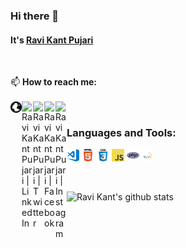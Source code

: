 ### Hi there 👋
#### It's [Ravi Kant Pujari](http://ravikantpujari.in)
<br />

📫 <b>How to reach me:</b> 
<br />
<br />
<a href="http://ravikantpujari.in">
<img align="left" alt="Ravi Kant Pujari | Website" width="18px" src="https://raw.githubusercontent.com/iconic/open-iconic/master/svg/globe.svg" />
</a>
<a href="https://www.linkedin.com/in/ravikantpujari/">
<img align="left" alt="Ravi Kant Pujari | LinkedIn" width="18px" src="https://cdn.jsdelivr.net/npm/simple-icons@v3/icons/linkedin.svg" />
</a>
<a href="https://twitter.com/rvkantpujari">
<img align="left" alt="Ravi Kant Pujari | Twitter" width="18px" src="https://cdn.jsdelivr.net/npm/simple-icons@v3/icons/twitter.svg" />
</a>
<a href="https://www.facebook.com/rvkantpujari/">
<img align="left" alt="Ravi Kant Pujari | Facebook" width="18px" src="https://cdn.jsdelivr.net/npm/simple-icons@v3/icons/facebook.svg" />
</a>
<a href="https://www.instagram.com/rvkantpujari/">
<img align="left" alt="Ravi Kant Pujari | Instagram" width="18px" src="https://cdn.jsdelivr.net/npm/simple-icons@v3/icons/instagram.svg" />
</a>
<br />

### Languages and Tools:

<code><img height="20" src="https://raw.githubusercontent.com/github/explore/80688e429a7d4ef2fca1e82350fe8e3517d3494d/topics/visual-studio-code/visual-studio-code.png"></code>
<code><img height="20" src="https://raw.githubusercontent.com/github/explore/80688e429a7d4ef2fca1e82350fe8e3517d3494d/topics/html/html.png"></code>
<code><img height="20" src="https://raw.githubusercontent.com/github/explore/80688e429a7d4ef2fca1e82350fe8e3517d3494d/topics/css/css.png"></code>
<code><img height="20" src="https://raw.githubusercontent.com/github/explore/80688e429a7d4ef2fca1e82350fe8e3517d3494d/topics/javascript/javascript.png"></code>
<code><img height="20" src="https://raw.githubusercontent.com/github/explore/80688e429a7d4ef2fca1e82350fe8e3517d3494d/topics/php/php.png"></code>
<code><img height="20" src="https://raw.githubusercontent.com/github/explore/80688e429a7d4ef2fca1e82350fe8e3517d3494d/topics/mysql/mysql.png"></code>

<br />

<!--
**rvkantpujari/rvkantpujari** is a ✨ _special_ ✨ repository because its `README.md` (this file) appears on your GitHub profile.


Here are some ideas to get you started:

- 🔭 I’m currently working on ...
- 🌱 I’m currently learning ...
- 👯 I’m looking to collaborate on ...
- 🤔 I’m looking for help with ...
- 💬 Ask me about ...
- 📫 How to reach me: ...
- 😄 Pronouns: ...
- ⚡ Fun fact: ...
-->

![Ravi Kant's github stats](https://github-readme-stats.vercel.app/api?username=rvkantpujari&show_icons=true&hide_border=true)
